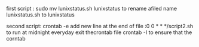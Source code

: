 first script :
sudo mv lunixstatus.sh lunixstatus  to rename  afiled name lunixstatus.sh to lunixstatus











second script:
crontab -e
add new line at the end of file :0 0 * * */script2.sh to run at midnight everyday
exit thecrontab file
crontab -I to ensure that the corntab
